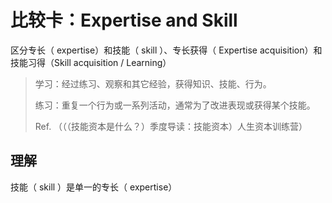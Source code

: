 # 比较卡：Expertise and Skill

区分专长（ expertise）和技能（ skill ）、专长获得（ Expertise acquisition）和技能习得（Skill acquisition / Learning）

> 学习：经过练习、观察和其它经验，获得知识、技能、行为。
>
> 练习：重复一个行为或一系列活动，通常为了改进表现或获得某个技能。
>
> Ref. （（（技能资本是什么？）季度导读：技能资本）人生资本训练营）

## 理解

技能（ skill ）是单一的专长（ expertise）